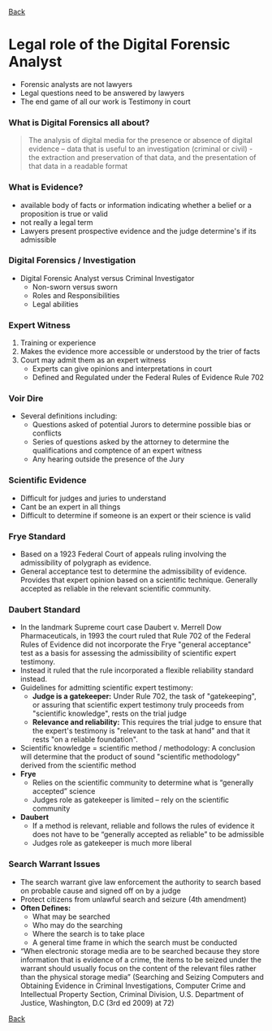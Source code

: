 
[Back](../Index.md)
# Legal role of the Digital Forensic Analyst

- Forensic analysts are not lawyers
- Legal questions need to be answered by lawyers
- The end game of all our work is Testimony in court

### What is Digital Forensics all about?

<blockquote>The analysis of digital media for the presence or absence of
digital evidence – data that is useful to an investigation (criminal or civil) -
the extraction and preservation of that data, and the presentation of that
data in a readable format</blockquote>


### What is Evidence?

- available body of facts or information indicating whether a belief or a proposition is true or valid
- not really a legal term
- Lawyers present prospective evidence and the judge determine's if its admissible

### Digital Forensics / Investigation

- Digital Forensic Analyst versus Criminal Investigator
	-  Non-sworn versus sworn
	- Roles and Responsibilities
	- Legal abilities

### Expert Witness

1. Training or experience
2. Makes the evidence more accessible or understood by the trier of facts
3. Court may admit them as an expert witness
	- Experts can give opinions and interpretations in court
	- Defined and Regulated under the Federal Rules of Evidence Rule 702

### Voir Dire

- Several definitions including:
	- Questions asked of potential Jurors to determine possible bias or conflicts
	- Series of questions asked by the attorney to determine the qualifications and comptence of an expert witness
	- Any hearing outside the presence of the Jury

### Scientific Evidence
- Difficult for judges and juries to understand
- Cant be an expert in all things
- Difficult to determine if someone is an expert or their science is valid

### Frye Standard

- Based on a 1923 Federal Court of appeals ruling involving the admissibility of polygraph as evidence.
- General acceptance test to determine the admissibility of evidence. Provides that expert opinion based on a scientific technique. Generally accepted as reliable in the relevant scientific community.


### Daubert Standard

- In the landmark Supreme court case Daubert v. Merrell Dow Pharmaceuticals, in 1993 the court ruled that Rule 702 of the Federal Rules of Evidence did not incorporate the Frye "general acceptance" test as a basis for assessing the admissibility of scientific expert testimony.
-  Instead it ruled that the rule incorporated a flexible reliability standard instead. 
- Guidelines for admitting scientific expert testimony:
	- **Judge is a gatekeeper:** Under Rule 702, the task of "gatekeeping", or assuring that scientific expert testimony truly proceeds from "scientific knowledge", rests on the trial judge
	- **Relevance and reliability:** This requires the trial judge to ensure that the expert's testimony is "relevant to the task at hand" and that it rests "on a reliable foundation".
- Scientific knowledge = scientific method / methodology: A conclusion will determine that the product of sound "scientific methodology" derived from the scientific method
- **Frye**
	- Relies on the scientific community to determine what is “generally accepted” science
	- Judges role as gatekeeper is limited – rely on the scientific community
- **Daubert**
	- If a method is relevant, reliable and follows the rules of evidence it does not have to be “generally accepted as reliable” to be admissible
	- Judges role as gatekeeper is much more liberal

### Search Warrant Issues

- The search warrant give law enforcement the authority to search based on probable cause and signed off on by a judge
- Protect citizens from unlawful search and seizure (4th amendment)
- **Often Defines:**
	- What may be searched
	- Who may do the searching
	- Where the search is to take place
	- A general time frame in which the search must be conducted
- “When electronic storage media are to be searched because they store information that is evidence of a crime, the items to be seized under the warrant should usually focus on the content of the relevant files rather than the physical storage media” (Searching and Seizing Computers and Obtaining Evidence in Criminal Investigations, Computer Crime and Intellectual Property Section, Criminal Division, U.S. Department of Justice, Washington, D.C (3rd ed 2009) at 72)

[Back](../Index.md)